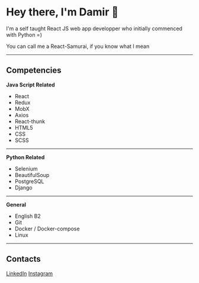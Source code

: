 # Hey there, I'm Damir 👋

I'm a self taught React JS web app developper who initially commenced with Python =)

You can call me a React-Samurai, if you know what I mean

---

## Competencies

**Java Script Related**
* React
* Redux
* MobX
* Axios
* React-thunk
* HTML5
* CSS
* SCSS

---

**Python Related**
* Selenium
* BeautifulSoup
* PostgreSQL
* Django

---

**General**
* English B2
* Git
* Docker / Docker-compose
* Linux

---

## Contacts

[LinkedIn](https://www.linkedin.com/in/damir-akhmadullin-a71a29206/)
[Instagram](https://www.instagram.com/p1ecegiver/)

